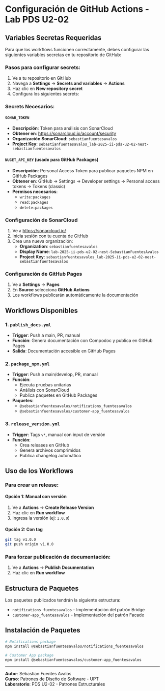 # Configuración de GitHub Actions - Lab PDS U2-02

## Variables Secretas Requeridas

Para que los workflows funcionen correctamente, debes configurar las siguientes variables secretas en tu repositorio de GitHub:

### Pasos para configurar secrets:

1. Ve a tu repositorio en GitHub
2. Navega a **Settings** → **Secrets and variables** → **Actions**
3. Haz clic en **New repository secret**
4. Configura los siguientes secrets:

### Secrets Necesarios:

#### `SONAR_TOKEN`
- **Descripción**: Token para análisis con SonarCloud
- **Obtener en**: https://sonarcloud.io/account/security
- **Organización SonarCloud**: `sebastianfuentesavalos`
- **Project Key**: `sebastianfuentesavalos_lab-2025-ii-pds-u2-02-nest-sebastianfuentesavalos`

#### `NUGET_API_KEY` (usado para GitHub Packages)
- **Descripción**: Personal Access Token para publicar paquetes NPM en GitHub Packages
- **Obtener en**: GitHub → Settings → Developer settings → Personal access tokens → Tokens (classic)
- **Permisos necesarios**:
  - `write:packages`
  - `read:packages`
  - `delete:packages`

### Configuración de SonarCloud

1. Ve a https://sonarcloud.io/
2. Inicia sesión con tu cuenta de GitHub
3. Crea una nueva organización:
   - **Organization**: `sebastianfuentesavalos`
   - **Display Name**: `lab-2025-ii-pds-u2-02-nest-SebastianFuentesAvalos`
   - **Project Key**: `sebastianfuentesavalos_lab-2025-ii-pds-u2-02-nest-sebastianfuentesavalos`

### Configuración de GitHub Pages

1. Ve a **Settings** → **Pages**
2. En **Source** selecciona **GitHub Actions**
3. Los workflows publicarán automáticamente la documentación

## Workflows Disponibles

### 1. `publish_docs.yml`
- **Trigger**: Push a main, PR, manual
- **Función**: Genera documentación con Compodoc y publica en GitHub Pages
- **Salida**: Documentación accesible en GitHub Pages

### 2. `package_npm.yml` 
- **Trigger**: Push a main/develop, PR, manual
- **Función**: 
  - Ejecuta pruebas unitarias
  - Análisis con SonarCloud
  - Publica paquetes en GitHub Packages
- **Paquetes**: 
  - `@sebastianfuentesavalos/notifications_fuentesavalos`
  - `@sebastianfuentesavalos/customer-app_fuentesavalos`

### 3. `release_version.yml`
- **Trigger**: Tags `v*`, manual con input de versión
- **Función**: 
  - Crea releases en GitHub
  - Genera archivos comprimidos
  - Publica changelog automático

## Uso de los Workflows

### Para crear un release:

#### Opción 1: Manual con versión
1. Ve a **Actions** → **Create Release Version**
2. Haz clic en **Run workflow**
3. Ingresa la versión (ej: `1.0.0`)

#### Opción 2: Con tag
```bash
git tag v1.0.0
git push origin v1.0.0
```

### Para forzar publicación de documentación:
1. Ve a **Actions** → **Publish Documentation**
2. Haz clic en **Run workflow**

## Estructura de Paquetes

Los paquetes publicados tendrán la siguiente estructura:
- `notifications_fuentesavalos` - Implementación del patrón Bridge
- `customer-app_fuentesavalos` - Implementación del patrón Facade

## Instalación de Paquetes

```bash
# Notifications package
npm install @sebastianfuentesavalos/notifications_fuentesavalos

# Customer App package  
npm install @sebastianfuentesavalos/customer-app_fuentesavalos
```

---

**Autor**: Sebastian Fuentes Avalos  
**Curso**: Patrones de Diseño de Software - UPT  
**Laboratorio**: PDS U2-02 - Patrones Estructurales